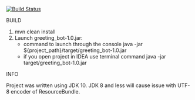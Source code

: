 [![Build Status](https://travis-ci.org/Vaznok/greeting_bot.svg?branch=master)](https://travis-ci.org/Vaznok/greeting_bot)

BUILD

1. mvn clean install
2. Launch greeting_bot-1.0.jar:
    - command to launch through the console java -jar ${project_path}/target/greeting_bot-1.0.jar
    - if you open project in IDEA use terminal command java -jar target/greeting_bot-1.0.jar

INFO

Project was written using JDK 10. JDK 8 and less will cause issue with UTF-8 encoder of ResourceBundle.